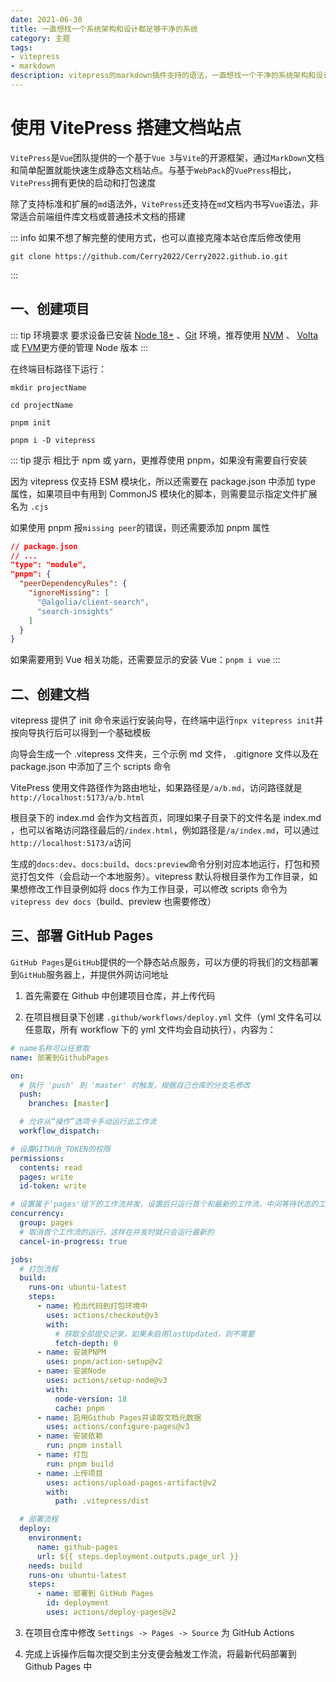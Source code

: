 ```yaml
---
date: 2021-06-30
title: 一直想找一个系统架构和设计都足够干净的系统
category: 主题
tags:
- vitepress
- markdown
description: vitepress的markdown插件支持的语法，一直想找一个干净的系统架构和设计都足够干净都，一直没满意的，不满意就自己设计，一直想找一个干净的系统架构和设计都足够干净都，一直没满意的，不满意就自己设计
---
```

# 使用 VitePress 搭建文档站点

`VitePress`是`Vue`团队提供的一个基于`Vue 3`与`Vite`的开源框架，通过`MarkDown`文档和简单配置就能快速生成静态文档站点。与基于`WebPack`的`VuePress`相比，`VitePress`拥有更快的启动和打包速度

除了支持标准和扩展的`md`语法外，`VitePress`还支持在`md`文档内书写`Vue`语法，非常适合前端组件库文档或普通技术文档的搭建

::: info
如果不想了解完整的使用方式，也可以直接克隆本站仓库后修改使用

```shell
git clone https://github.com/Cerry2022/Cerry2022.github.io.git
```

:::

## 一、创建项目

::: tip 环境要求
要求设备已安装 [Node 18+](https://nodejs.org/zh-cn/) 、[Git](https://git-scm.com/) 环境，推荐使用 [NVM](https://github.com/coreybutler/nvm-windows) 、 [Volta](https://docs.volta.sh/guide/) 或 [FVM](https://fvm.app/docs/getting_started/overview)更方便的管理 Node 版本
:::

在终端目标路径下运行：

```shell
mkdir projectName

cd projectName

pnpm init

pnpm i -D vitepress
```

::: tip 提示
相比于 npm 或 yarn，更推荐使用 pnpm，如果没有需要自行安装

因为 vitepress 仅支持 ESM 模块化，所以还需要在 package.json 中添加 type 属性，如果项目中有用到 CommonJS 模块化的脚本，则需要显示指定文件扩展名为 `.cjs`

如果使用 pnpm 报`missing peer`的错误，则还需要添加 pnpm 属性

```json
// package.json
// ...
"type": "module",
"pnpm": {
  "peerDependencyRules": {
    "ignoreMissing": [
      "@algolia/client-search",
      "search-insights"
    ]
  }
}
```

如果需要用到 Vue 相关功能，还需要显示的安装 Vue：`pnpm i vue`
:::

## 二、创建文档

vitepress 提供了 init 命令来运行安装向导，在终端中运行`npx vitepress init`并按向导执行后可以得到一个基础模板

向导会生成一个 .vitepress 文件夹，三个示例 md 文件， .gitignore 文件以及在 package.json 中添加了三个 scripts 命令

VitePress 使用文件路径作为路由地址，如果路径是`/a/b.md`，访问路径就是`http://localhost:5173/a/b.html`

根目录下的 index.md 会作为文档首页，同理如果子目录下的文件名是 index.md ，也可以省略访问路径最后的`/index.html`，例如路径是`/a/index.md`，可以通过`http://localhost:5173/a`访问

生成的`docs:dev`、`docs:build`、`docs:preview`命令分别对应本地运行，打包和预览打包文件（会启动一个本地服务）。vitepress 默认将根目录作为工作目录，如果想修改工作目录例如将 docs 作为工作目录，可以修改 scripts 命令为`vitepress dev docs`（build、preview 也需要修改）

## 三、部署 GitHub Pages

`GitHub Pages`是`GitHub`提供的一个静态站点服务，可以方便的将我们的文档部署到`GitHub`服务器上，并提供外网访问地址

1. 首先需要在 Github 中创建项目仓库，并上传代码

2. 在项目根目录下创建 `.github/workflows/deploy.yml` 文件（yml 文件名可以任意取，所有 workflow 下的 yml 文件均会自动执行），内容为：

```yml
# name名称可以任意取
name: 部署到GithubPages

on:
  # 执行 'push' 到 'master' 时触发，根据自己仓库的分支名修改
  push:
    branches: [master]

  # 允许从“操作”选项卡手动运行此工作流
  workflow_dispatch:

# 设置GITHUB_TOKEN的权限
permissions:
  contents: read
  pages: write
  id-token: write

# 设置属于'pages'组下的工作流并发，设置后只运行首个和最新的工作流，中间等待状态的工作流将被取消
concurrency:
  group: pages
  # 取消首个工作流的运行，这样在并发时就只会运行最新的
  cancel-in-progress: true

jobs:
  # 打包流程
  build:
    runs-on: ubuntu-latest
    steps:
      - name: 检出代码到打包环境中
        uses: actions/checkout@v3
        with:
          # 获取全部提交记录，如果未启用lastUpdated，则不需要
          fetch-depth: 0
      - name: 安装PNPM
        uses: pnpm/action-setup@v2
      - name: 安装Node
        uses: actions/setup-node@v3
        with:
          node-version: 18
          cache: pnpm
      - name: 启用Github Pages并读取文档元数据
        uses: actions/configure-pages@v3
      - name: 安装依赖
        run: pnpm install
      - name: 打包
        run: pnpm build
      - name: 上传项目
        uses: actions/upload-pages-artifact@v2
        with:
          path: .vitepress/dist

  # 部署流程
  deploy:
    environment:
      name: github-pages
      url: ${{ steps.deployment.outputs.page_url }}
    needs: build
    runs-on: ubuntu-latest
    steps:
      - name: 部署到 GitHub Pages
        id: deployment
        uses: actions/deploy-pages@v2
```

3. 在项目仓库中修改 `Settings -> Pages -> Source` 为 GitHub Actions

4. 完成上诉操作后每次提交到主分支便会触发工作流，将最新代码部署到 Github Pages 中
